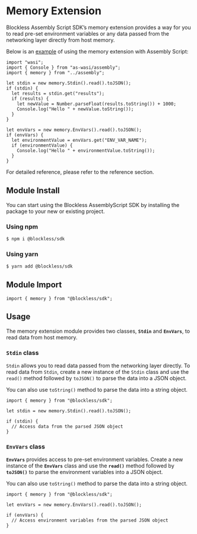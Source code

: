 # Memory Extension

Blockless Assembly Script SDK’s memory extension provides a way for you to read pre-set environment variables or any data passed from the networking layer directly from host memory.

Below is an [example](https://github.com/blocklessnetwork/sdk-assemblyscript/blob/main/examples/memory.ts) of using the memory extension with Assembly Script:

```wasm
import "wasi";
import { Console } from "as-wasi/assembly";
import { memory } from "../assembly";

let stdin = new memory.Stdin().read().toJSON();
if (stdin) {
  let results = stdin.get("results");
  if (results) {
    let newValue = Number.parseFloat(results.toString()) + 1000;
    Console.log("Hello " + newValue.toString());
  }
}

let envVars = new memory.EnvVars().read().toJSON();
if (envVars) {
  let environmentValue = envVars.get("ENV_VAR_NAME");
  if (environmentValue) {
    Console.log("Hello " + environmentValue.toString());
  }
}
```

For detailed reference, please refer to the reference section.

## Module Install

You can start using the Blockless AssemblyScript SDK by installing the package to your new or existing project.

### Using npm

```bash
$ npm i @blockless/sdk
```

### Using yarn

```bash
$ yarn add @blockless/sdk
```

## Module Import

```wasm
import { memory } from "@blockless/sdk";
```

## **Usage**

The memory extension module provides two classes, **`Stdin`** and **`EnvVars`**, to read data from host memory.

### **`Stdin` class**

`Stdin` allows you to read data passed from the networking layer directly. To read data from `Stdin`, create a new instance of the `Stdin` class and use the `read()` method followed by `toJSON()` to parse the data into a JSON object.

You can also use `toString()` method to parse the data into a string object.

```wasm
import { memory } from "@blockless/sdk";

let stdin = new memory.Stdin().read().toJSON();

if (stdin) {
  // Access data from the parsed JSON object
}
```

### **`EnvVars` class**

**`EnvVars`** provides access to pre-set environment variables. Create a new instance of the **`EnvVars`** class and use the **`read()`** method followed by **`toJSON()`** to parse the environment variables into a JSON object.

You can also use `toString()` method to parse the data into a string object.

```wasm
import { memory } from "@blockless/sdk";

let envVars = new memory.EnvVars().read().toJSON();

if (envVars) {
  // Access environment variables from the parsed JSON object
}
```
